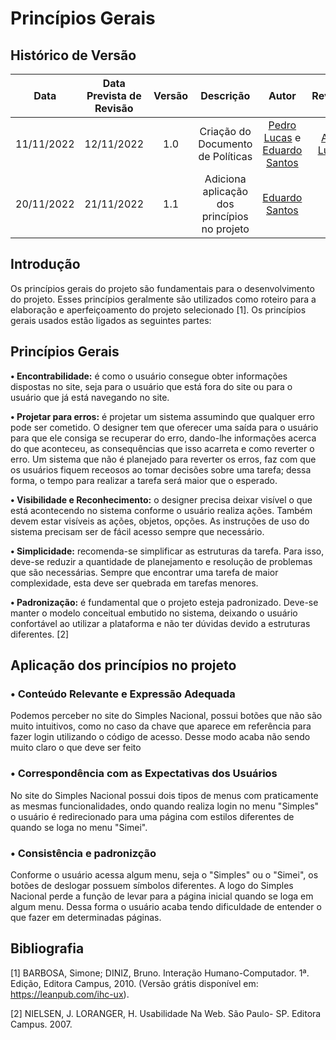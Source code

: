 # Princípios Gerais

## Histórico de Versão
|Data|Data Prevista de Revisão|Versão|Descrição|Autor|Revisor|
| :----------: |:-----------:| :------: | :-----------: | :---------: |:---------: |
|11/11/2022|12/11/2022|1.0|Criação do Documento de Políticas| [Pedro Lucas](https://github.com/PedroLSF) e [Eduardo Santos](https://github.com/edudsan)|[Ana Luiza](https://github.com/AnHoff)|
|20/11/2022|21/11/2022|1.1|Adiciona aplicação dos princípios no projeto|[Eduardo Santos](https://github.com/edudsan)|-|

## Introdução
Os princípios gerais do projeto são fundamentais para o desenvolvimento do projeto. Esses princípios geralmente são utilizados como roteiro para a elaboração e aperfeiçoamento do projeto selecionado [1]. Os princípios gerais usados estão ligados as seguintes partes: 

## Princípios Gerais
**• Encontrabilidade:** é como o usuário consegue obter informações dispostas no site, seja para o usuário que está fora do site ou para o usuário que já está navegando no site. 

**• Projetar para erros:** é projetar um sistema assumindo que qualquer erro pode ser cometido. O designer tem que oferecer uma saída para o usuário para que ele consiga se recuperar do erro, dando-lhe informações acerca do que aconteceu, as consequências que isso acarreta e como reverter o erro. Um sistema que não é planejado para reverter os erros, faz com que os usuários fiquem receosos ao tomar decisões sobre uma tarefa; dessa forma, o tempo para realizar a tarefa será maior que o esperado. 

**• Visibilidade e Reconhecimento:** o designer precisa deixar visível o que está acontecendo no sistema conforme o usuário realiza ações. Também devem estar visíveis as ações, objetos, opções. As instruções de uso do sistema precisam ser de fácil acesso sempre que necessário.

**• Simplicidade:** recomenda-se simplificar as estruturas da tarefa. Para isso, deve-se reduzir a quantidade de planejamento e resolução de problemas que são necessárias. Sempre que encontrar uma tarefa de maior complexidade, esta deve ser quebrada em tarefas menores.

**• Padronização:** é fundamental que o projeto esteja padronizado. Deve-se manter o modelo conceitual embutido no sistema, deixando o usuário confortável ao utilizar a plataforma e não ter dúvidas devido a estruturas diferentes. [2]

## Aplicação dos princípios no projeto

### • Conteúdo Relevante e Expressão Adequada

Podemos perceber no site do Simples Nacional, possui botões que não são muito intuitivos, como no caso da chave que aparece em referência para fazer login utilizando o código de acesso. Desse modo acaba não sendo muito claro o que deve ser feito

### • Correspondência com as Expectativas dos Usuários

No site do Simples Nacional possui dois tipos de menus com praticamente as mesmas funcionalidades, ondo quando realiza login no menu "Simples" o usuário é redirecionado para uma página com estilos diferentes de quando se loga no menu "Simei".

### • Consistência e padronizção

Conforme o usuário acessa algum menu, seja o "Simples" ou o "Simei", os botões de deslogar possuem símbolos diferentes. A logo do Simples Nacional perde a função de levar para a página inicial quando se loga em algum menu. Dessa forma o usuário acaba tendo dificuldade de entender o que fazer em determinadas páginas.

## Bibliografia

[1] BARBOSA, Simone; DINIZ, Bruno. Interação Humano-Computador. 1ª. Edição, Editora Campus, 2010. (Versão grátis disponível em: https://leanpub.com/ihc-ux). 

[2] NIELSEN, J. LORANGER, H. Usabilidade Na Web. São Paulo- SP. Editora Campus. 2007. 
